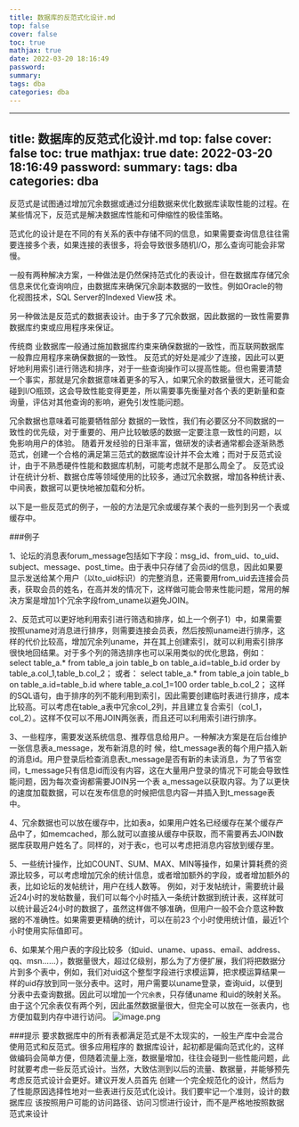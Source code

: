 ```yaml
---
title: 数据库的反范式化设计.md
top: false
cover: false
toc: true
mathjax: true
date: 2022-03-20 18:16:49
password:
summary:
tags: dba
categories: dba
---
```

---
title: 数据库的反范式化设计.md
top: false
cover: false
toc: true
mathjax: true
date: 2022-03-20 18:16:49
password:
summary:
tags: dba
categories: dba
---
反范式是试图通过增加冗余数据或通过分组数据来优化数据库读取性能的过程。在某些情况下，反范式是解决数据库性能和可伸缩性的极佳策略。

范式化的设计是在不同的有关系的表中存储不同的信息，如果需要查询信息往往需要连接多个表，如果连接的表很多，将会导致很多随机I/O，那么查询可能会非常慢。

一般有两种解决方案，一种做法是仍然保持范式化的表设计，但在数据库存储冗余信息来优化查询响应，由数据库来确保冗余副本数据的一致性。例如Oracle的物化视图技术，SQL Server的Indexed View技 术。

另一种做法是反范式的数据表设计。由于多了冗余数据，因此数据的一致性需要靠数据库约束或应用程序来保证。

传统商 业数据库一般通过施加数据库约束来确保数据的一致性，而互联网数据库一般靠应用程序来确保数据的一致性。 反范式的好处是减少了连接，因此可以更好地利用索引进行筛选和排序，对于一些查询操作可以提高性能。但也需要清楚 一个事实，那就是冗余数据意味着更多的写入，如果冗余的数据量很大，还可能会碰到I/O瓶颈，这会导致性能变得更差，所以需要事先衡量对各个表的更新量和查询量，评估对其他查询的影响，避免引发性能问题。

冗余数据也意味着可能要牺牲部分 数据的一致性，我们有必要区分不同数据的一致性的优先级，对于重要的、用户比较敏感的数据一定要注意一致性的问题，以 免影响用户的体验。 随着开发经验的日渐丰富，做研发的读者通常都会逐渐熟悉范式，创建一个合格的满足第三范式的数据库设计并不会太难；而对于反范式设计，由于不熟悉硬件性能和数据库机制，可能考虑就不是那么周全了。 反范式设计在统计分析、数据仓库等领域使用的比较多，通过冗余数据，增加各种统计表、中间表，数据可以更快地被加载和分析。 

以下是一些反范式的例子，一般的方法是冗余或缓存某个表的一些列到另一个表或缓存中。


###例子

1、论坛的消息表forum_message包括如下字段：msg_id、from_uid、to_uid、subject、message、post_time。由于表中只存储了会员id的信息，因此如果要显示发送给某个用户（以to_uid标识）的完整消息，还需要用from_uid去连接会员表，获取会员的姓名，在高并发的情况下，这样做可能会带来性能问题，常用的解决方案是增加1个冗余字段from_uname以避免JOIN。

2、反范式可以更好地利用索引进行筛选和排序，如上一个例子1）中，如果需要按照uname对消息进行排序，则需要连接会员表，然后按照uname进行排序，这样的代价比较高，增加冗余列uname，并在其上创建索引，就可以利用索引排序很快地回结果。对于多个列的筛选排序也可以采用类似的优化思路，例如： select table_a.* from table_a join table_b on table_a.id=table_b.id order by table_a.col_1,table_b.col_2； 或者： select table_a.* from table_a join table_b on table_a.id=table_b.id where table_a.col_1=100 order table_b.col_2； 这样的SQL语句，由于排序的列不能利用到索引，因此需要创建临时表进行排序，成本比较高。可以考虑在table_a表中冗余col_2列，并且建立复合索引（col_1，col_2）。这样不仅可以不用JOIN两张表，而且还可以利用索引进行排序。 

3、一些程序，需要发送系统信息、推荐信息给用户。一种解决方案是在后台维护一张信息表a_message，发布新消息的时 候，给t_message表的每个用户插入新的消息id。用户登录后检查消息表t_message是否有新的未读消息，为了节省空间，t_message只有信息id而没有内容，这在大量用户登录的情况下可能会导致性能问题，因为每次查询都需要JOIN另一个表 a_message以获取内容。为了以更快的速度加载数据，可以在发布信息的时候把信息内容一并插入到t_message表中。 

4、冗余数据也可以放在缓存中，比如表a，如果用户姓名已经缓存在某个缓存产品中了，如memcached，那么就可以直接从缓存中获取，而不需要再去JOIN数据库获取用户姓名了。同样的，对于表c，也可以考虑把消息内容放到缓存里。 

5、一些统计操作，比如COUNT、SUM、MAX、MIN等操作，如果计算耗费的资源比较多，可以考虑增加冗余的统计信息，或者增加额外的字段，或者增加额外的表，比如论坛的发帖统计，用户在线人数等。 例如，对于发帖统计，需要统计最近24小时的发帖数量，我们可以每个小时插入一条统计数据到统计表，这样就可以统计最近24小时的数据了，虽然这样做不够准确，但用户一般不会介意这种数据的不准确性。如果需要更精确的统计，可以在前23 个小时使用统计值，最近1个小时使用实际值即可。

 6、如果某个用户表的字段比较多（如uid、uname、upass、email、address、qq、msn……），数据量很大，超过亿级别，那么为了方便扩展，我们将把数据分片到多个表中，例如，我们对uid这个整型字段进行求模运算，把求模运算结果一样的uid存放到同一张分表中。这时，用户需要以uname登录，查询uid，以便到分表中去查询数据。因此可以增加一个`冗余表`，只存储uname 和uid的映射关系。由于这个冗余表仅有两个列，因此虽然数据量很大，但完全可以放在一张表内，也方便加载到内存中进行访问。
![image.png](https://upload-images.jianshu.io/upload_images/13965490-5fc5edf99e045b12.png?imageMogr2/auto-orient/strip%7CimageView2/2/w/1240)


###提示
要求数据库中的所有表都满足范式是不太现实的，一般生产库中会混合使用范式和反范式。很多应用程序的 数据库设计，起初都是偏向范式化的，这样做编码会简单方便，但随着流量上涨，数据量增加，往往会碰到一些性能问题，此 时就要考虑一些反范式设计。当然，大致估测到以后的流量、数据量，并能够预先考虑反范式设计会更好。建议开发人员首先 创建一个完全规范化的设计，然后为了性能原因选择性地对一些表进行反范式化设计。我们要牢记一个准则，设计的数据库应 该按照用户可能的访问路径、访问习惯进行设计，而不是严格地按照数据范式来设计
